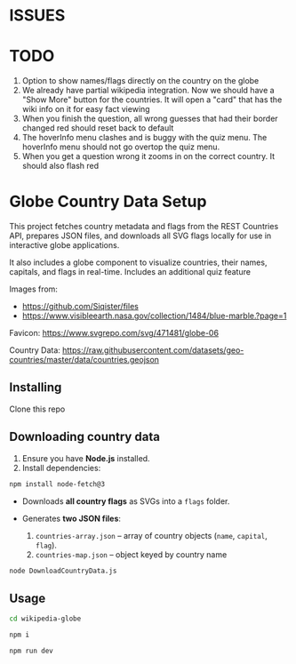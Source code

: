 # ISSUES

# TODO

1. Option to show names/flags directly on the country on the globe
2. We already have partial wikipedia integration. Now we should have a "Show More" button for the countries. It will open a "card" that has the wiki info on it for easy fact viewing
3. When you finish the question, all wrong guesses that had their border changed red should reset back to default
4. The hoverInfo menu clashes and is buggy with the quiz menu. The hoverInfo menu should not go overtop the quiz menu.
5. When you get a question wrong it zooms in on the correct country. It should also flash red

# Globe Country Data Setup

This project fetches country metadata and flags from the REST Countries API, prepares JSON files, and downloads all SVG flags locally for use in interactive globe applications.

It also includes a globe component to visualize countries, their names, capitals, and flags in real-time. Includes an additional quiz feature

Images from:

- https://github.com/Siqister/files
- https://www.visibleearth.nasa.gov/collection/1484/blue-marble.?page=1

Favicon:
https://www.svgrepo.com/svg/471481/globe-06

Country Data:
https://raw.githubusercontent.com/datasets/geo-countries/master/data/countries.geojson

## Installing

Clone this repo

## Downloading country data

1. Ensure you have **Node.js** installed.
2. Install dependencies:

```bash
npm install node-fetch@3
```

- Downloads **all country flags** as SVGs into a `flags` folder.
- Generates **two JSON files**:

  1. `countries-array.json` – array of country objects (`name`, `capital`, `flag`).
  2. `countries-map.json` – object keyed by country name

```bash
node DownloadCountryData.js
```

## Usage

```bash
cd wikipedia-globe
```

```bash
npm i
```

```bash
npm run dev
```
